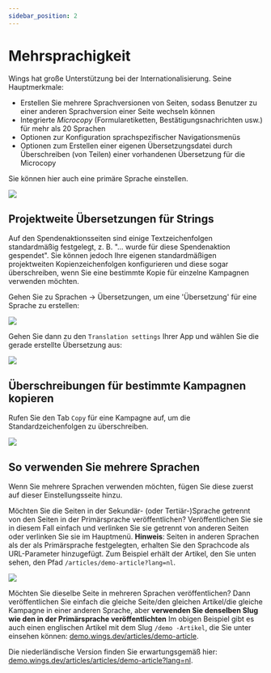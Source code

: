 ```yaml
---
sidebar_position: 2
---
```


# Mehrsprachigkeit

Wings hat große Unterstützung bei der Internationalisierung. Seine Hauptmerkmale:

- Erstellen Sie mehrere Sprachversionen von Seiten, sodass Benutzer zu einer anderen Sprachversion einer Seite wechseln können
- Integrierte _Microcopy_ (Formularetiketten, Bestätigungsnachrichten usw.) für mehr als 20 Sprachen
- Optionen zur Konfiguration sprachspezifischer Navigationsmenüs
- Optionen zum Erstellen einer eigenen Übersetzungsdatei durch Überschreiben (von Teilen) einer vorhandenen Übersetzung für die Microcopy

Sie können hier auch eine primäre Sprache einstellen.

![](https://screens.wings.dev/CleanShot-2020-10-31-at-10.44.29-2x-1604137489.png)


## Projektweite Übersetzungen für Strings

Auf den Spendenaktionsseiten sind einige Textzeichenfolgen standardmäßig festgelegt, z. B. "... wurde für diese Spendenaktion gespendet". Sie können jedoch Ihre eigenen standardmäßigen projektweiten Kopienzeichenfolgen konfigurieren und diese sogar überschreiben, wenn Sie eine bestimmte Kopie für einzelne Kampagnen verwenden möchten.

Gehen Sie zu Sprachen -> Übersetzungen, um eine 'Übersetzung' für eine Sprache zu erstellen:

![](https://screens.wings.dev/CleanShot-2020-10-31-at-10.58.32-2x-1604138327.png)

Gehen Sie dann zu den `Translation settings` Ihrer App und wählen Sie die gerade erstellte Übersetzung aus:

![](https://screens.wings.dev/CleanShot-2020-10-31-at-10.59.26-2x-1604138403.png)

## Überschreibungen für bestimmte Kampagnen kopieren

Rufen Sie den Tab `Copy` für eine Kampagne auf, um die Standardzeichenfolgen zu überschreiben.

![](https://screens.wings.dev/CleanShot-2020-10-31-at-11.01.13-2x-1604138508.png)

## So verwenden Sie mehrere Sprachen

Wenn Sie mehrere Sprachen verwenden möchten, fügen Sie diese zuerst auf dieser Einstellungsseite hinzu.

Möchten Sie die Seiten in der Sekundär- (oder Tertiär-)Sprache getrennt von den Seiten in der Primärsprache veröffentlichen? Veröffentlichen Sie sie in diesem Fall einfach und verlinken Sie sie getrennt von anderen Seiten oder verlinken Sie sie im Hauptmenü. **Hinweis**: Seiten in anderen Sprachen als der als Primärsprache festgelegten, erhalten Sie den Sprachcode als URL-Parameter hinzugefügt. Zum Beispiel erhält der Artikel, den Sie unten sehen, den Pfad `/articles/demo-article?lang=nl`.

![](https://screens.wings.dev/CleanShot-2020-02-23-at-17.43.42-1582476248.png)

Möchten Sie dieselbe Seite in mehreren Sprachen veröffentlichen? Dann veröffentlichen Sie einfach die gleiche Seite/den gleichen Artikel/die gleiche Kampagne in einer anderen Sprache, aber **verwenden Sie denselben Slug wie den in der Primärsprache veröffentlichten** Im obigen Beispiel gibt es auch einen englischen Artikel mit dem Slug `/demo -Artikel`, die Sie unter einsehen können: [demo.wings.dev/articles/demo-article](https://demo.wings.dev/articles/demo-article).

Die niederländische Version finden Sie erwartungsgemäß hier: [demo.wings.dev/articles/articles/demo-article?lang=nl](https://demo.wings.dev/articles/demo-article?lang=nl).
